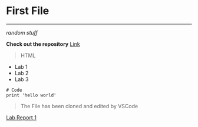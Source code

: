# First File
***
*random stuff*

**Check out the repository** [Link](https://shreykumar18.github.io/cse15l-lab-reports/)

> HTML

* Lab 1
* Lab 2
* Lab 3

```
# Code
print 'hello world'
```

> The File has been cloned and edited by VSCode


[Lab Report 1](https://shreykumar18.github.io/cse15l-lab-reports/lab-report-1-week-2.html)


